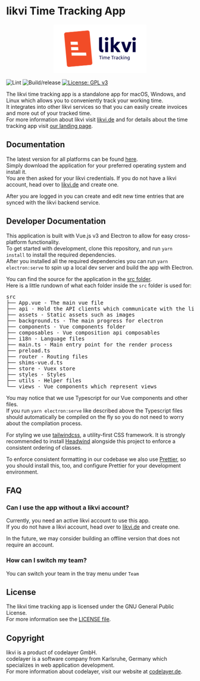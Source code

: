 # likvi Time Tracking App

<p align="center">
    <img width="250" alt="likvi logo" src="./readme_assets/logo.svg">
</p>

![Lint](https://github.com/codelayerhq/likvi-timetracking-desktop/workflows/Lint/badge.svg)
![Build/release](https://github.com/codelayerhq/likvi-timetracking-desktop/workflows/Build/release/badge.svg)
[![License: GPL v3](https://img.shields.io/badge/License-GPLv3-blue.svg)](https://www.gnu.org/licenses/gpl-3.0)

The likvi time tracking app is a standalone app for macOS, Windows, and Linux which allows you to conveniently track your working time.  
It integrates into other likvi services so that you can easily create invoices and more out of your tracked time.  
For more information about likvi visit [likvi.de](https://likvi.de) and for details about the time tracking app visit [our landing page](https://likvi.de/zeiterfassung-online).

## Documentation

The latest version for all platforms can be found [here](https://github.com/codelayerhq/likvi-timetracking-desktop/releases/latest).  
Simply download the application for your preferred operating system and install it.  
You are then asked for your likvi credentials.
If you do not have a likvi account, head over to [likvi.de](https://likvi.de) and create one.

After you are logged in you can create and edit new time entries that are synced with the likvi backend service.

## Developer Documentation

This application is built with Vue.js v3 and Electron to allow for easy cross-platform functionality.  
To get started with development, clone this repository, and run `yarn install` to install the required dependencies.  
After you installed all the required dependencies you can run `yarn electron:serve` to spin up a local dev server and build the app with Electron.

You can find the source for the application in the [src folder](src).  
Here is a little rundown of what each folder inside the `src` folder is used for:

<pre>
src
├── App.vue - The main vue file 
├── api - Hold the API clients which communicate with the likvi backend
├── assets - Static assets such as images
├── background.ts - The main progress for electron
├── components - Vue components folder
├── composables - Vue composition api composables
├── i18n - Language files
├── main.ts - Main entry point for the render process
├── preload.ts
├── router - Routing files
├── shims-vue.d.ts
├── store - Vuex store
├── styles - Styles
├── utils - Helper files
└── views - Vue components which represent views
</pre>

You may notice that we use Typescript for our Vue components and other files.  
If you run `yarn electron:serve` like described above the Typescript files should automatically be compiled on the fly so you do not need to worry about the compilation process.

For styling we use [tailwindcss](https://tailwindcss.com), a utility-first CSS framework.
It is strongly recommended to install [Headwind](https://github.com/heybourn/headwind) alongside this project to enforce a consistent ordering of classes.

To enforce consistent formatting in our codebase we also use [Prettier](https://prettier.io), so you should install this, too, and configure Prettier for your development environment.

## FAQ

### Can I use the app without a likvi account?

Currently, you need an active likvi account to use this app.  
If you do not have a likvi account, head over to [likvi.de](https://likvi.de) and create one.

In the future, we may consider building an offline version that does not require an account.

### How can I switch my team?

You can switch your team in the tray menu under `Team`

## License 

The likvi time tracking app is licensed under the GNU General Public License.  
For more information see the [LICENSE file](./LICENSE).

## Copyright

likvi is a product of codelayer GmbH.  
codelayer is a software company from Karlsruhe, Germany which specializes in web application development.  
For more information about codelayer, visit our website at [codelayer.de](https://codelayer.de).
